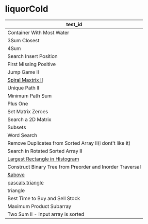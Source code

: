 # liquorCold

| test_id |
|------|
|Container With Most Water|
|3Sum Closest|
|4Sum|
|Search Insert Position|
|First Missing Positive|
|Jump Game II|
|[Spiral Maxtrix II](https://leetcode.com/problems/spiral-matrix-ii/discuss/22282/4-9-lines-Python-solutions)|
|Unique Path II|
|Minimum Path Sum|
|Plus One|
|Set Matrix Zeroes|
|Search a 2D Matrix|
|Subsets|
|Word Search|
|Remove Duplicates from Sorted Array II(i dont't like it)|
|Search in Rotated Sorted Array II|
|[Largest Rectangle in Histogram ](https://leetcode.com/problems/largest-rectangle-in-histogram/description/)|
|Construct Binary Tree from Preorder and Inorder Traversal|
|[&above](https://leetcode.com/problems/construct-binary-tree-from-inorder-and-postorder-traversal/)|
|[pascals triangle](https://leetcode.com/problems/pascals-triangle-ii/)|
| triangle|(https://leetcode.com/problems/triangle/)
| Best Time to Buy and Sell Stock |(https://leetcode.com/problems/best-time-to-buy-and-sell-stock-iii/)
| Maximum Product Subarray |
| Two Sum II - Input array is sorted |
